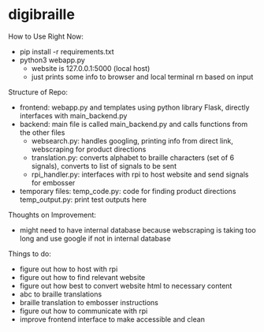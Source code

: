 # digibraille

How to Use Right Now:
- pip install -r requirements.txt
- python3 webapp.py
    - website is 127.0.0.1:5000 (local host)
    - just prints some info to browser and local terminal rn based on input

Structure of Repo:
- frontend: webapp.py and templates using python library Flask, directly interfaces with main_backend.py
- backend: main file is called main_backend.py and calls functions from the other files
    - websearch.py: handles googling, printing info from direct link, webscraping for product directions
    - translation.py: converts alphabet to braille characters (set of 6 signals), converts to list of signals to be sent
    - rpi_handler.py: interfaces with rpi to host website and send signals for embosser
- temporary files:
    temp_code.py: code for finding product directions
    temp_output.py: print test outputs here

Thoughts on Improvement:
- might need to have internal database because webscraping is taking too long and use google if not in internal database

Things to do:
- figure out how to host with rpi
- figure out how to find relevant website
- figure out how best to convert website html to necessary content
- abc to braille translations
- braille translation to embosser instructions
- figure out how to communicate with rpi
- improve frontend interface to make accessible and clean
